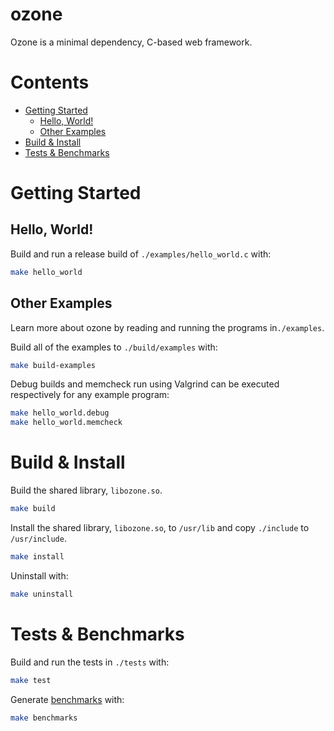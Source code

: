 # ozone

Ozone is a minimal dependency, C-based web framework.

# Contents

- [Getting Started](#getting-started)
  - [Hello, World!](#hello-world)
  - [Other Examples](#other-examples)
- [Build & Install](#build-and-install)
- [Tests & Benchmarks](#tests-and-benchmarks)

# Getting Started <a name="getting-started"></a>

## Hello, World! <a name="hello-world"></a>

Build and run a release build of `./examples/hello_world.c` with:

```bash
make hello_world
```

## Other Examples <a name="other-examples"></a>

Learn more about ozone by reading and running the programs in`./examples`.

Build all of the examples to `./build/examples` with:

```bash
make build-examples
```

Debug builds and memcheck run using Valgrind can be executed respectively for any example program:

```bash
make hello_world.debug
make hello_world.memcheck
```

# Build & Install <a name="build-and-install"></a>

Build the shared library, `libozone.so`.

```bash
make build
```

Install the shared library, `libozone.so`, to `/usr/lib` and copy `./include` to `/usr/include`.

```bash
make install
```

Uninstall with:

```bash
make uninstall
```

# Tests & Benchmarks <a name="tests-and-benchmarks"></a>

Build and run the tests in `./tests` with:

```bash
make test
```

Generate [benchmarks](./benchmarks/README.md) with:

```bash
make benchmarks
```
